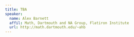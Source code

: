 ```yaml
---
title: TBA
speaker:
  name: Alex Barnett
  affil: Math, Dartmouth and NA Group, Flatiron Institute
  url: http://math.dartmouth.edu/~ahb
---
```


